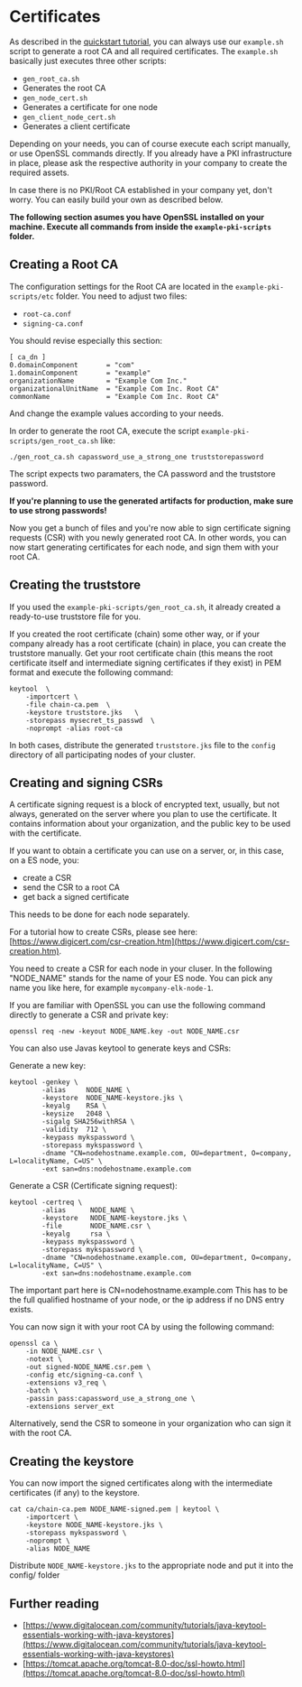 # Certificates

As described in the [quickstart tutorial](quickstart.md), you can always use our `example.sh` script to generate a root CA and all required certificates. The `example.sh` basically just executes three other scripts:

* `gen_root_ca.sh`
 * Generates the root CA
* `gen_node_cert.sh`
 * Generates a certificate for one node
* `gen_client_node_cert.sh`
 * Generates a client certificate

Depending on your needs, you can of course execute each script manually, or use OpenSSL commands directly. If you already have a PKI infrastructure in place, please ask the respective authority in your company to create the required assets.

In case there is no PKI/Root CA established in your company yet, don't worry. You can easily build your own as described below.
 
**The following section asumes you have OpenSSL installed on your machine. Execute all commands from inside the `example-pki-scripts` folder.**

## Creating a Root CA

The configuration settings for the Root CA are located in the `example-pki-scripts/etc` folder. You need to adjust two files:

* `root-ca.conf`
* `signing-ca.conf`

You should revise especially this section: 

```
[ ca_dn ]
0.domainComponent       = "com"
1.domainComponent       = "example"
organizationName        = "Example Com Inc."
organizationalUnitName  = "Example Com Inc. Root CA"
commonName              = "Example Com Inc. Root CA"
```

And change the example values according to your needs.

In order to generate the root CA, execute the script `example-pki-scripts/gen_root_ca.sh` like:

```
./gen_root_ca.sh capassword_use_a_strong_one truststorepassword
```

The script expects two paramaters, the CA password and the truststore password. 

**If you're planning to use the generated artifacts for production, make sure to use strong passwords!**

Now you get a bunch of files and you're now able to sign certificate signing requests (CSR) with you newly generated root CA. In other words, you can now start generating certificates for each node, and sign them with your root CA. 

## Creating the truststore

If you used the `example-pki-scripts/gen_root_ca.sh`, it already created a ready-to-use truststore file for you. 

If you created the root certificate (chain) some other way, or if your company already has a root certificate (chain) in place, you can create the truststore manually. Get your root certificate chain (this means the root certificate itself and intermediate signing certificates if they exist) in PEM format and execute the following command:

```
keytool  \
    -importcert \
    -file chain-ca.pem  \
    -keystore truststore.jks   \
    -storepass mysecret_ts_passwd  \
    -noprompt -alias root-ca
```

In both cases, distribute the generated `truststore.jks` file to the `config` directory of all participating nodes of your cluster.

## Creating and signing CSRs

A certificate signing request is a block of encrypted text, usually, but not always, generated on the server where you plan to use the certificate. It contains information about your organization, and the public key to be used with the certificate. 

If you want to obtain a certificate you can use on a server, or, in this case, on a ES node, you:

* create a CSR
* send the CSR to a root CA
* get back a signed certificate

This needs to be done for each node separately.

For a tutorial how to create CSRs, please see here: [https://www.digicert.com/csr-creation.htm](https://www.digicert.com/csr-creation.htm). 

You need to create a CSR for each node in your cluser. In the following "NODE_NAME" stands for the name of your ES node. You can pick any name you like here, for example `mycompany-elk-node-1`.

If you are familiar with OpenSSL you can use the following command directly to generate a CSR and private key:

```
openssl req -new -keyout NODE_NAME.key -out NODE_NAME.csr
```
You can also use Javas keytool to generate keys and CSRs:

Generate a new key:

```
keytool -genkey \
        -alias     NODE_NAME \
        -keystore  NODE_NAME-keystore.jks \
        -keyalg    RSA \
        -keysize   2048 \
        -sigalg SHA256withRSA \
        -validity  712 \
        -keypass mykspassword \
        -storepass mykspassword \
        -dname "CN=nodehostname.example.com, OU=department, O=company, L=localityName, C=US" \
        -ext san=dns:nodehostname.example.com 
```

Generate a CSR (Certificate signing request):
```
keytool -certreq \
        -alias      NODE_NAME \
        -keystore   NODE_NAME-keystore.jks \
        -file       NODE_NAME.csr \
        -keyalg     rsa \
        -keypass mykspassword \
        -storepass mykspassword \
        -dname "CN=nodehostname.example.com, OU=department, O=company, L=localityName, C=US" \
        -ext san=dns:nodehostname.example.com 
```
The important part here is CN=nodehostname.example.com This has to be the full qualified hostname of your node, or the ip address if no DNS entry exists.

You can now sign it with your root CA by using the following command:

```
openssl ca \
    -in NODE_NAME.csr \
    -notext \
    -out signed-NODE_NAME.csr.pem \
    -config etc/signing-ca.conf \
    -extensions v3_req \
    -batch \
	-passin pass:capassword_use_a_strong_one \
	-extensions server_ext 
```

Alternatively, send the CSR to someone in your organization who can sign it with the root CA.

## Creating the keystore

You can now import the signed certificates along with the intermediate certificates (if any) to the keystore. 

```
cat ca/chain-ca.pem NODE_NAME-signed.pem | keytool \
    -importcert \
    -keystore NODE_NAME-keystore.jks \
    -storepass mykspassword \
    -noprompt \
    -alias NODE_NAME
```

Distribute `NODE_NAME-keystore.jks` to the appropriate node and put it into the config/ folder

## Further reading

* [https://www.digitalocean.com/community/tutorials/java-keytool-essentials-working-with-java-keystores](https://www.digitalocean.com/community/tutorials/java-keytool-essentials-working-with-java-keystores)
* [https://tomcat.apache.org/tomcat-8.0-doc/ssl-howto.html](https://tomcat.apache.org/tomcat-8.0-doc/ssl-howto.html)